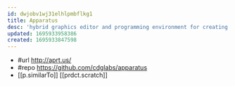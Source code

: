 ```yaml
---
id: dwjobv1wj31elhlpmbflkg1
title: Apparatus
desc: 'hybrid graphics editor and programming environment for creating interactive diagrams'
updated: 1695933958386
created: 1695933847598
---
```


- #url http://aprt.us/
- #repo https://github.com/cdglabs/apparatus
- [[p.similarTo]] [[prdct.scratch]]